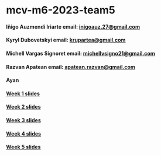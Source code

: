 # mcv-m6-2023-team5

#### Iñigo Auzmendi Iriarte	email: inigoauz.27@gmail.com		
#### Kyryl Dubovetskyi    email: krupartea@gmail.com
#### Michell Vargas Signoret	email: michellvsigno21@gmail.com
#### Razvan Apatean email: apatean.razvan@gmail.com
#### Ayan


#### [Week 1 slides](https://docs.google.com/presentation/d/1Pf3Ge3QCNwxbNjT2EKEUAtj79OMCVx1L-rPtBeIQZaY/edit?usp=sharing)
#### [Week 2 slides](https://docs.google.com/presentation/d/1Pf3Ge3QCNwxbNjT2EKEUAtj79OMCVx1L-rPtBeIQZaY/edit?usp=sharing)
#### [Week 3 slides](https://docs.google.com/presentation/d/1Pf3Ge3QCNwxbNjT2EKEUAtj79OMCVx1L-rPtBeIQZaY/edit?usp=sharing)
#### [Week 4 slides](https://docs.google.com/presentation/d/1Pf3Ge3QCNwxbNjT2EKEUAtj79OMCVx1L-rPtBeIQZaY/edit?usp=sharing)
#### [Week 5 slides](https://docs.google.com/presentation/d/1Pf3Ge3QCNwxbNjT2EKEUAtj79OMCVx1L-rPtBeIQZaY/edit?usp=sharing)
